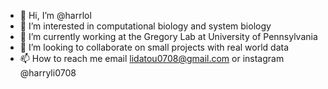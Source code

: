 - 👋 Hi, I’m @harrlol
- 👀 I’m interested in computational biology and system biology
- 🌱 I’m currently working at the Gregory Lab at University of Pennsylvania
- 💞️ I’m looking to collaborate on small projects with real world data
- 📫 How to reach me email lidatou0708@gmail.com or instagram @harryli0708

<!---
harrlol/harrlol is a ✨ special ✨ repository because its `README.md` (this file) appears on your GitHub profile.
You can click the Preview link to take a look at your changes.
--->
